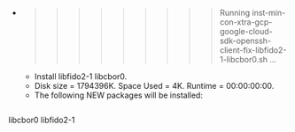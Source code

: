 * >>>>>>>>> Running inst-min-con-xtra-gcp-google-cloud-sdk-openssh-client-fix-libfido2-1-libcbor0.sh ...
  * Install libfido2-1 libcbor0.
  * Disk size = 1794396K. Space Used = 4K. Runtime = 00:00:00:00.
  * The following NEW packages will be installed:
  ```bash
libcbor0 libfido2-1
  ```
